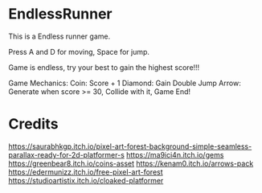 # EndlessRunner

This is a Endless runner game.

Press A and D for moving, Space for jump.

Game is endless, try your best to gain the highest score!!!

Game Mechanics:
                Coin: Score + 1
                Diamond: Gain Double Jump
                Arrow: Generate when score >= 30, Collide with it, Game End!

# Credits

https://saurabhkgp.itch.io/pixel-art-forest-background-simple-seamless-parallax-ready-for-2d-platformer-s
https://ma9ici4n.itch.io/gems
https://greenbear8.itch.io/coins-asset
https://kenam0.itch.io/arrows-pack
https://edermunizz.itch.io/free-pixel-art-forest
https://studioartistix.itch.io/cloaked-platformer